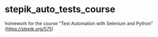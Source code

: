 # stepik_auto_tests_course
homework for the course "Test Automation with Selenium and Python" (https://stepik.org/575)

